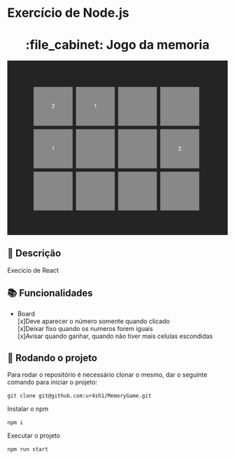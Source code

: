 # Exercício de Node.js
<h1 align="center">:file_cabinet: Jogo da memoria</h1>

<img align="center" title="Printscreen" src="https://github.com/ur4sh1/MemoryGame/blob/main/public/2023-01-09.png" />

## :memo: Descrição
Execício de React<br>

## :books: Funcionalidades
* Board<br>
[x]Deve aparecer o número somente quando clicado<br>
[x]Deixar fixo quando os numeros forem iguais<br>
[x]Avisar quando ganhar, quando não tiver mais celulas escondidas<br>

## :rocket: Rodando o projeto
Para rodar o repositório é necessário clonar o mesmo, dar o seguinte comando para iniciar o projeto:
```
git clone git@github.com:ur4sh1/MemoryGame.git
```
Instalar o npm
```
npm i
```
Executar o projeto
```
npm run start
```